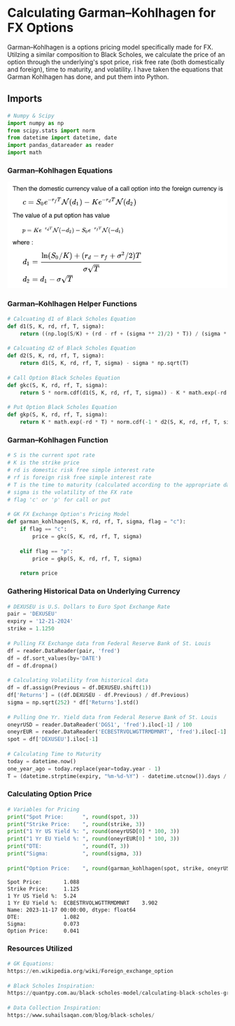 # Calculating Garman–Kohlhagen for FX Options

Garman–Kohlhagen is a options pricing model specifically made for FX. Utilzing a similar composition to Black Scholes, we calculate the price of an option through the underlying's spot price, risk free rate (both domestically and foreign), time to maturity, and volatility. I have taken the equations that Garman Kohlhagen has done, and put them into Python.

## Imports


```python
# Numpy & Scipy
import numpy as np
from scipy.stats import norm
from datetime import datetime, date
import pandas_datareader as reader
import math
```

### Garman–Kohlhagen Equations

![GKequation.png](GKequation.png)

### Garman–Kohlhagen Helper Functions


```python
# Calcuating d1 of Black Scholes Equation
def d1(S, K, rd, rf, T, sigma):
    return ((np.log(S/K) + (rd - rf + (sigma ** 2)/2) * T)) / (sigma * np.sqrt(T))

# Calcuating d2 of Black Scholes Equation
def d2(S, K, rd, rf, T, sigma):
    return d1(S, K, rd, rf, T, sigma) - sigma * np.sqrt(T)
       
# Call Option Black Scholes Equation
def gkc(S, K, rd, rf, T, sigma):
    return S * norm.cdf(d1(S, K, rd, rf, T, sigma)) - K * math.exp(-rd * T) * norm.cdf(d2(S, K, rd, rf, T, sigma))

# Put Option Black Scholes Equation
def gkp(S, K, rd, rf, T, sigma):
    return K * math.exp(-rd * T) * norm.cdf(-1 * d2(S, K, rd, rf, T, sigma)) - S * math.exp(-rf * T) * norm.cdf(-1 * d1(S, K, rd, rf, T, sigma))
```

### Garman–Kohlhagen Function


```python
# S is the current spot rate
# K is the strike price
# rd is domestic risk free simple interest rate
# rf is foreign risk free simple interest rate
# T is the time to maturity (calculated according to the appropriate day count convention) 
# sigma is the volatility of the FX rate
# flag 'c' or 'p' for call or put

# GK FX Exchange Option's Pricing Model
def garman_kohlhagen(S, K, rd, rf, T, sigma, flag = "c"):
    if flag == "c":
        price = gkc(S, K, rd, rf, T, sigma)
        
    elif flag == "p":
        price = gkp(S, K, rd, rf, T, sigma)

    return price
```

### Gathering Historical Data on Underlying Currency


```python
# DEXUSEU is U.S. Dollars to Euro Spot Exchange Rate
pair = 'DEXUSEU'
expiry = '12-21-2024'
strike = 1.1250

# Pulling FX Exchange data from Federal Reserve Bank of St. Louis
df = reader.DataReader(pair, 'fred')
df = df.sort_values(by='DATE')
df = df.dropna()

# Calculating Volatility from historical data
df = df.assign(Previous = df.DEXUSEU.shift(1))
df['Returns'] = ((df.DEXUSEU - df.Previous) / df.Previous)
sigma = np.sqrt(252) * df['Returns'].std() 

# Pulling One Yr. Yield data from Federal Reserve Bank of St. Louis
oneyrUSD = reader.DataReader('DGS1', 'fred').iloc[-1] / 100
oneyrEUR = reader.DataReader('ECBESTRVOLWGTTRMDMNRT', 'fred').iloc[-1] / 100
spot = df['DEXUSEU'].iloc[-1]

# Calculating Time to Maturity
today = datetime.now()
one_year_ago = today.replace(year=today.year - 1)
T = (datetime.strptime(expiry, "%m-%d-%Y") - datetime.utcnow()).days / 365
```

### Calculating Option Price


```python
# Variables for Pricing
print("Spot Price:      ", round(spot, 3))
print("Strike Price:    ", round(strike, 3))
print("1 Yr US Yield %: ", round(oneyrUSD[0] * 100, 3))
print("1 Yr EU Yield %: ", round(oneyrEUR[0] * 100, 3))
print("DTE:             ", round(T, 3))
print("Sigma:           ", round(sigma, 3))

print("Option Price:    ", round(garman_kohlhagen(spot, strike, oneyrUSD[0], oneyrEUR, T, sigma, "c")[0], 3))
```

    Spot Price:       1.088
    Strike Price:     1.125
    1 Yr US Yield %:  5.24
    1 Yr EU Yield %:  ECBESTRVOLWGTTRMDMNRT    3.902
    Name: 2023-11-17 00:00:00, dtype: float64
    DTE:              1.082
    Sigma:            0.073
    Option Price:     0.041


### Resources Utilized


```python
# GK Equations:
https://en.wikipedia.org/wiki/Foreign_exchange_option

# Black Scholes Inspiration:
https://quantpy.com.au/black-scholes-model/calculating-black-scholes-greeks-with-python/

# Data Collection Inspiration:
https://www.suhailsaqan.com/blog/black-scholes/
```
